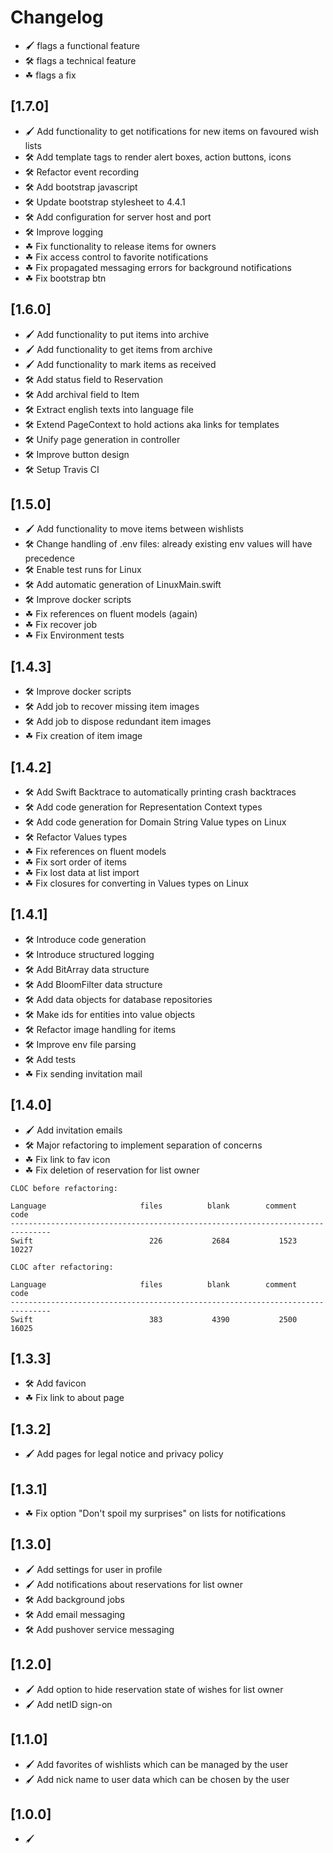 # Changelog

- 🖌 flags a functional feature
- 🛠️ flags a technical feature
- ☘ flags a fix

## [1.7.0]
- 🖌 Add functionality to get notifications for new items on favoured wish lists
- 🛠️ Add template tags to render alert boxes, action buttons, icons
- 🛠️ Refactor event recording
- 🛠️ Add bootstrap javascript
- 🛠️ Update bootstrap stylesheet to 4.4.1
- 🛠️ Add configuration for server host and port
- 🛠️ Improve logging
- ☘ Fix functionality to release items for owners
- ☘ Fix access control to favorite notifications
- ☘ Fix propagated messaging errors for background notifications
- ☘ Fix bootstrap btn

## [1.6.0]
- 🖌 Add functionality to put items into archive
- 🖌 Add functionality to get items from archive
- 🖌 Add functionality to mark items as received
- 🛠️ Add status field to Reservation
- 🛠️ Add archival field to Item
- 🛠️ Extract english texts into language file
- 🛠️ Extend PageContext to hold actions aka links for templates
- 🛠️ Unify page generation in controller
- 🛠️ Improve button design
- 🛠️ Setup Travis CI

## [1.5.0]
- 🖌 Add functionality to move items between wishlists
- 🛠️ Change handling of .env files: already existing env values will have precedence
- 🛠️ Enable test runs for Linux
- 🛠️ Add automatic generation of LinuxMain.swift
- 🛠️ Improve docker scripts
- ☘ Fix references on fluent models (again)
- ☘ Fix recover job
- ☘ Fix Environment tests

## [1.4.3]
- 🛠️ Improve docker scripts
- 🛠️ Add job to recover missing item images
- 🛠️ Add job to dispose redundant item images
- ☘ Fix creation of item image

## [1.4.2]
- 🛠️ Add Swift Backtrace to automatically printing crash backtraces
- 🛠️ Add code generation for Representation Context types
- 🛠️ Add code generation for Domain String Value types on Linux
- 🛠️ Refactor Values types
- ☘ Fix references on fluent models
- ☘ Fix sort order of items
- ☘ Fix lost data at list import
- ☘ Fix closures for converting in Values types on Linux

## [1.4.1]
- 🛠️ Introduce code generation
- 🛠️ Introduce structured logging
- 🛠️ Add BitArray data structure
- 🛠️ Add BloomFilter data structure
- 🛠️ Add data objects for database repositories
- 🛠️ Make ids for entities into value objects
- 🛠️ Refactor image handling for items
- 🛠️ Improve env file parsing
- 🛠️ Add tests
- ☘ Fix sending invitation mail

## [1.4.0]
- 🖌 Add invitation emails
- 🛠️ Major refactoring to implement separation of concerns
- ☘ Fix link to fav icon
- ☘ Fix deletion of reservation for list owner

```
CLOC before refactoring:

Language                     files          blank        comment           code
-------------------------------------------------------------------------------
Swift                          226           2684           1523          10227

CLOC after refactoring:

Language                     files          blank        comment           code
-------------------------------------------------------------------------------
Swift                          383           4390           2500          16025
```

## [1.3.3]
- 🛠️ Add favicon
- ☘ Fix link to about page

## [1.3.2]
- 🖌 Add pages for legal notice and privacy policy

## [1.3.1]
- ☘ Fix option "Don't spoil my surprises" on lists for notifications

## [1.3.0]
- 🖌 Add settings for user in profile
- 🖌 Add notifications about reservations for list owner
- 🛠️ Add background jobs
- 🛠️ Add email messaging
- 🛠️ Add pushover service messaging

## [1.2.0]
- 🖌 Add option to hide reservation state of wishes for list owner
- 🖌 Add netID sign-on

## [1.1.0]
- 🖌 Add favorites of wishlists which can be managed by the user
- 🖌 Add nick name to user data which can be chosen by the user

## [1.0.0]
- 🖌
